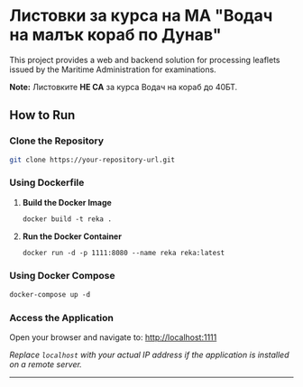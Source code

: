 # Листовки за курса на МА "Водач на малък кораб по Дунав"

This project provides a web and backend solution for processing leaflets issued by the Maritime Administration for examinations.

**Note:** Листовките **НЕ СА** за курса Водач на кораб до 40БТ.

## How to Run

### Clone the Repository

```bash
git clone https://your-repository-url.git
```

### Using Dockerfile

1. **Build the Docker Image**

    ```dockerfile
    docker build -t reka .
    ```

2. **Run the Docker Container**

    ```dockerfile
    docker run -d -p 1111:8080 --name reka reka:latest
    ```

### Using Docker Compose

```dockerfile
docker-compose up -d
```

### Access the Application

Open your browser and navigate to:
[http://localhost:1111](http://localhost:1111)

*Replace `localhost` with your actual IP address if the application is installed on a remote server.*

---